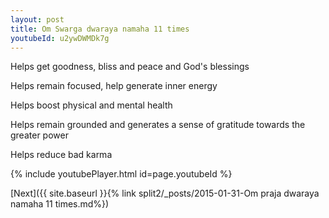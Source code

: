 ```yaml
---
layout: post
title: Om Swarga dwaraya namaha 11 times
youtubeId: u2ywDWMDk7g
---
```

 
 
Helps get goodness, bliss and peace and God's blessings
 
Helps remain focused, help generate inner energy 
 
Helps boost physical and mental health 
 
Helps remain grounded and generates a sense of gratitude towards the greater power 
 
Helps reduce bad karma
 
 
 
 


{% include youtubePlayer.html id=page.youtubeId %}
 
[Next]({{ site.baseurl }}{% link  split2/_posts/2015-01-31-Om praja dwaraya namaha 11 times.md%})
 
